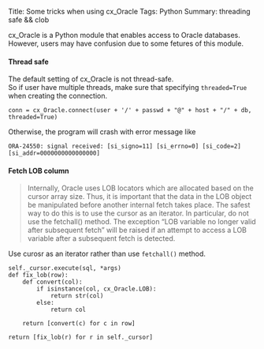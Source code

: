 Title: Some tricks when using cx_Oracle
Tags: Python
Summary: threading safe && clob

cx_Oracle is a Python module that enables access to Oracle databases.  
However, users may have confusion due to some fetures of this module.

#### Thread safe
The default setting of cx_Oracle is not thread-safe.    
So if user have multiple threads, make sure that specifying `threaded=True` when creating the connection.   

`conn = cx_Oracle.connect(user + '/' + passwd + "@" + host + "/" + db, threaded=True)`   

Otherwise, the program will crash with error message like    

`ORA-24550: signal received: [si_signo=11] [si_errno=0] [si_code=2] [si_addr=0000000000000000]`  


#### Fetch LOB column
> Internally, Oracle uses LOB locators which are allocated based on the cursor array size. Thus, it is important that the data in the LOB object be manipulated before another internal fetch takes place. The safest way to do this is to use the cursor as an iterator. In particular, do not use the fetchall() method. The exception “LOB variable no longer valid after subsequent fetch” will be raised if an attempt to access a LOB variable after a subsequent fetch is detected.

Use curosr as an iterator rather than use `fetchall()` method.

```
self._cursor.execute(sql, *args)
def fix_lob(row):
    def convert(col):
        if isinstance(col, cx_Oracle.LOB):
            return str(col)
        else:
            return col

    return [convert(c) for c in row]

return [fix_lob(r) for r in self._cursor]
```
